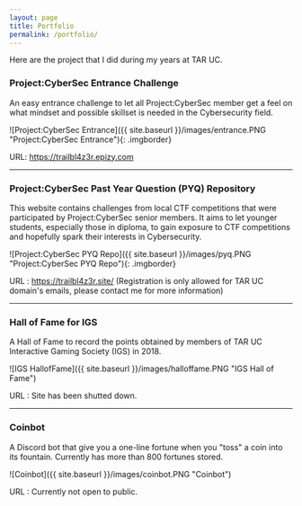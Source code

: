 ```yaml
---
layout: page
title: Portfolio
permalink: /portfolio/
---
```


Here are the project that I did during my years at TAR UC.

### Project:CyberSec Entrance Challenge

An easy entrance challenge to let all Project:CyberSec member get a feel on what mindset and possible skillset is needed in the Cybersecurity field.

![Project:CyberSec Entrance]({{ site.baseurl }}/images/entrance.PNG "Project:CyberSec Entrance"){: .imgborder}

URL: <https://trailbl4z3r.epizy.com>

----
### Project:CyberSec Past Year Question (PYQ) Repository

This website contains challenges from local CTF competitions that were participated by Project:CyberSec senior members. It aims to let younger students, especially those in diploma, to gain exposure to CTF competitions and hopefully spark their interests in Cybersecurity.

![Project:CyberSec PYQ Repo]({{ site.baseurl }}/images/pyq.PNG "Project:CyberSec PYQ Repo"){: .imgborder}

URL : <https://trailbl4z3r.site/> (Registration is only allowed for TAR UC domain's emails, please contact me for more information)

----
### Hall of Fame for IGS

A Hall of Fame to record the points obtained by members of TAR UC Interactive Gaming Society (IGS) in 2018.

![IGS HallofFame]({{ site.baseurl }}/images/halloffame.PNG "IGS Hall of Fame")

URL : Site has been shutted down.

----
### Coinbot

A Discord bot that give you a one-line fortune when you "toss" a coin into its fountain. Currently has more than 800 fortunes stored.

![Coinbot]({{ site.baseurl }}/images/coinbot.PNG "Coinbot")

URL : Currently not open to public.
